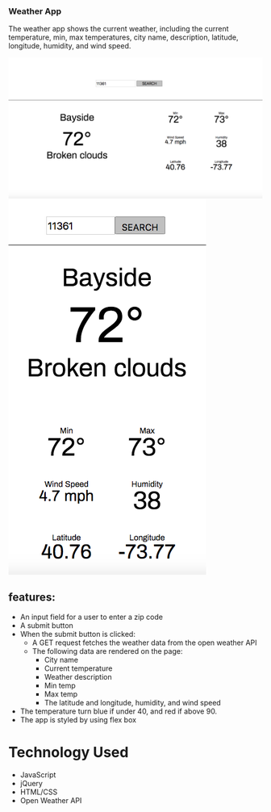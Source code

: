### Weather App
  The weather app shows the current weather, including the current temperature,
min, max temperatures, city name, description, latitude, longitude, humidity, 
and wind speed.  

![horizontalview](./weather/images/weatherapp-horizontal.png)
![verticalview](./weather/images/weatherapp-vertical.png)

## features:
- An input field for a user to enter a zip code
- A submit button
- When the submit button is clicked:
    - A GET request fetches the weather data from the open weather API
    - The following data are rendered on the page:
        - City name
        - Current temperature
        - Weather description
        - Min temp
        - Max temp
        - The latitude and longitude, humidity, and wind speed
- The temperature turn blue if under 40, and red if above 90.
- The app is styled by using flex box

# Technology Used
- JavaScript
- jQuery
- HTML/CSS
- Open Weather API




